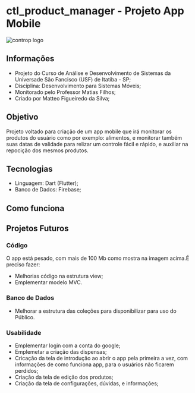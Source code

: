 # ctl_product_manager - Projeto App Mobile 

![controp logo](https://user-images.githubusercontent.com/69529755/100896259-3219e600-349d-11eb-8997-4cb5530d9402.png)

## Informações
- Projeto do Curso de Análise e Desenvolvimento de Sistemas da Universade São Fancisco (USF) de Itatiba - SP;
- Disciplina: Desenvolvimento para Sistemas Móveis;
- Monitorado pelo Professor Matias Filhos;
- Criado por Matteo Figueiredo da Silva;

## Objetivo

Projeto voltado para criação de um app mobile que irá monitorar os produtos do usuário como por exemplo: alimentos, e monitorar também suas datas de validade para relizar um controle fácil e rápido, e auxiliar na repocição dos mesmos produtos. 

## Tecnologias
- Linguagem: Dart (Flutter);
- Banco de Dados: Firebase;

## Como funciona


## Projetos Futuros
### Código
O app está pesado, com mais de 100 Mb como mostra na imagem acima.É preciso fazer:
- Melhorias código na estrutura view;
- Emplementar modelo MVC.

### Banco de Dados
- Melhorar a estrutura das coleções para disponibilizar para uso do Público.

### Usabilidade
- Emplementar login com a conta do google;
- Emplemetar a criação das dispensas;
- Cricação da tela de introdução ao abrir o app pela primeira a vez, com informações de como funciona app, para o usuários não ficarem perdidos;
- Criação da tela de edição dos produtos;
- Criação da tela de configurações, dúvidas, e informações;
